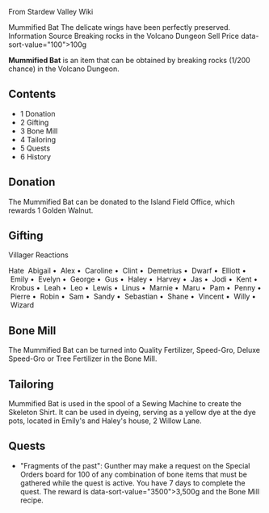 From Stardew Valley Wiki

Mummified Bat The delicate wings have been perfectly preserved. Information Source Breaking rocks in the Volcano Dungeon Sell Price data-sort-value="100"&gt;100g

**Mummified Bat** is an item that can be obtained by breaking rocks (1/200 chance) in the Volcano Dungeon.

## Contents

- 1 Donation
- 2 Gifting
- 3 Bone Mill
- 4 Tailoring
- 5 Quests
- 6 History

## Donation

The Mummified Bat can be donated to the Island Field Office, which rewards 1 Golden Walnut.

## Gifting

Villager Reactions

Hate  Abigail •  Alex •  Caroline •  Clint •  Demetrius •  Dwarf •  Elliott •  Emily •  Evelyn •  George •  Gus •  Haley •  Harvey •  Jas •  Jodi •  Kent •  Krobus •  Leah •  Leo •  Lewis •  Linus •  Marnie •  Maru •  Pam •  Penny •  Pierre •  Robin •  Sam •  Sandy •  Sebastian •  Shane •  Vincent •  Willy •  Wizard

## Bone Mill

The Mummified Bat can be turned into Quality Fertilizer, Speed-Gro, Deluxe Speed-Gro or Tree Fertilizer in the Bone Mill.

## Tailoring

Mummified Bat is used in the spool of a Sewing Machine to create the Skeleton Shirt. It can be used in dyeing, serving as a yellow dye at the dye pots, located in Emily's and Haley's house, 2 Willow Lane.

## Quests

- "Fragments of the past": Gunther may make a request on the Special Orders board for 100 of any combination of bone items that must be gathered while the quest is active. You have 7 days to complete the quest. The reward is data-sort-value="3500"&gt;3,500g and the Bone Mill recipe.